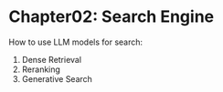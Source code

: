 # Chapter02: Search Engine

How to use LLM models for search:

1. Dense Retrieval
2. Reranking 
3. Generative Search